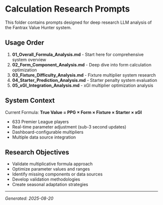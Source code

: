 # Calculation Research Prompts

This folder contains prompts designed for deep research LLM analysis of the Fantrax Value Hunter system.

## Usage Order

1. **01_Overall_Formula_Analysis.md** - Start here for comprehensive system overview
2. **02_Form_Component_Analysis.md** - Deep dive into form calculation optimization
3. **03_Fixture_Difficulty_Analysis.md** - Fixture multiplier system research
4. **04_Starter_Prediction_Analysis.md** - Starter penalty system evaluation
5. **05_xGI_Integration_Analysis.md** - xGI multiplier optimization analysis

## System Context

Current Formula: **True Value = PPG × Form × Fixture × Starter × xGI**

- 633 Premier League players
- Real-time parameter adjustment (sub-3 second updates)
- Dashboard-configurable multipliers
- Multiple data source integration

## Research Objectives

- Validate multiplicative formula approach
- Optimize parameter values and ranges
- Identify missing components or data sources
- Develop validation methodologies
- Create seasonal adaptation strategies

---
*Generated: 2025-08-20*